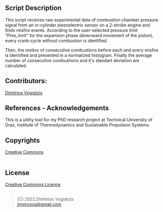 ## Script Description
This script receives raw experimental data of combustion chamber pressure signal from an in-cylinder piezoelectric sensor on a 2-stroke engine and finds misfire events.
According to the user-selected pressure limit "Pres_limit" for the expansion phase (downward movement of the piston), every crank-cycle without combustion is identified.

Then, the motivo of consecutive combustions before each and every misfire is identified and presented in a normalized histogram. 
Finally the average number of consecutive combustions and it's standart deviation are calculated.

## Contributors:
[Dimitrios Vogiatzis]

## References - Acknowledgements
This is a utility tool for my PhD research project at Technical University of Graz, Institute of Thermodynamics and Sustainable Propulsion Systems.

## Copyrights
[Creative Commons]
<br />
<br />
## License
[Creative Commons Licence]
<br />
<br />

>(C) 2022,Dimitrios Vogiatzis<br />
>jimmyvog@gmail.com

[//]: # "links"

[Creative Commons]: <https://creativecommons.org/licenses/by-nc-nd/4.0/>
[Creative Commons Licence]: <https://creativecommons.org/licenses/by-nc-nd/4.0/legalcode>
[Dimitrios Vogiatzis]: <http://www.linkedin.com/in/dimitrios-vogiatzis95>
